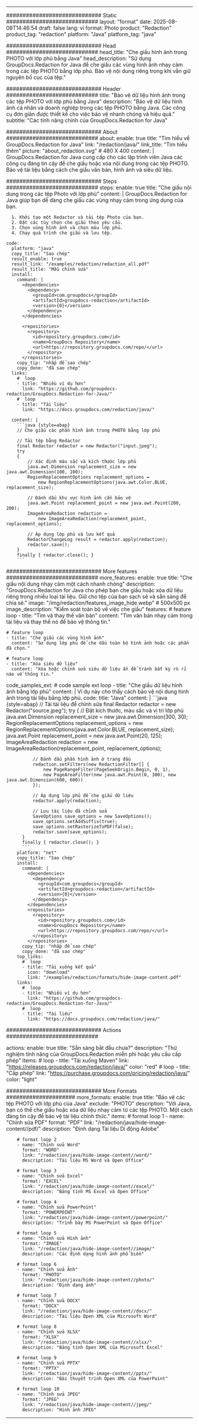 
---
############################# Static ############################
layout: "format"
date:  2025-08-08T14:46:54
draft: false
lang: vi
format: Photo
product: "Redaction"
product_tag: "redaction"
platform: "Java"
platform_tag: "java"

############################# Head ############################
head_title: "Che giấu hình ảnh trong PHOTO với lớp phủ bằng Java"
head_description: "Sử dụng GroupDocs.Redaction for Java để che giấu các vùng hình ảnh nhạy cảm trong các tệp PHOTO bằng lớp phủ. Bảo vệ nội dung riêng trong khi vẫn giữ nguyên bố cục của tệp."

############################# Header ############################
title: "Bảo vệ dữ liệu hình ảnh trong các tệp PHOTO với lớp phủ bằng Java" 
description: "Bảo vệ dữ liệu hình ảnh cá nhân và doanh nghiệp trong các tệp PHOTO bằng Java. Các công cụ đơn giản được thiết kế cho việc bảo vệ nhanh chóng và hiệu quả."
subtitle: "Các tính năng chính của GroupDocs.Redaction for Java" 

############################# About ############################
about:
    enable: true
    title: "Tìm hiểu về GroupDocs.Redaction for Java"
    link: "/redaction/java/"
    link_title: "Tìm hiểu thêm"
    picture: "about_redaction.svg" # 480 X 400
    content: |
       GroupDocs.Redaction for Java cung cấp cho các lập trình viên Java các công cụ đáng tin cậy để che giấu hoặc xóa nội dung trong các tệp PHOTO. Bảo vệ tài liệu bằng cách che giấu văn bản, hình ảnh và siêu dữ liệu.

############################# Steps ############################
steps:
    enable: true
    title: "Che giấu nội dung trong các tệp Photo với lớp phủ"
    content: |
      GroupDocs.Redaction for Java giúp bạn dễ dàng che giấu các vùng nhạy cảm trong ứng dụng của bạn.
      
      1. Khởi tạo một Redactor và tải tệp Photo của bạn.
      2. Đặt các tùy chọn che giấu theo yêu cầu.
      3. Chọn vùng hình ảnh và chọn màu lớp phủ.
      4. Chạy quá trình che giấu và lưu tệp.
   
    code:
      platform: "java"
      copy_title: "Sao chép"
      result_enable: true
      result_link: "/examples/redaction/redaction_all.pdf"
      result_title: "Mẫu chỉnh sửa"
      install:
        command: |
          <dependencies>
            <dependency>
              <groupId>com.groupdocs</groupId>
              <artifactId>groupdocs-redaction</artifactId>
              <version>{0}</version>
            </dependency>
          </dependencies>

          <repositories>
            <repository>
              <id>repository.groupdocs.com</id>
              <name>GroupDocs Repository</name>
              <url>https://repository.groupdocs.com/repo/</url>
            </repository>
          </repositories>
        copy_tip: "nhấp để sao chép"
        copy_done: "đã sao chép"
      links:
        #  loop
        - title: "Nhiều ví dụ hơn"
          link: "https://github.com/groupdocs-redaction/GroupDocs.Redaction-for-Java/"
        #  loop
        - title: "Tài liệu"
          link: "https://docs.groupdocs.com/redaction/java/"
          
      content: |
        ```java {style=abap}
        // Che giấu các phần hình ảnh trong PHOTO bằng lớp phủ

        // Tải tệp bằng Redactor
        final Redactor redactor = new Redactor("input.jpeg");
        try
        {
            // Xác định màu sắc và kích thước lớp phủ
            java.awt.Dimension replacement_size = new java.awt.Dimension(100, 100);
            RegionReplacementOptions replacement_options = 
                new RegionReplacementOptions(java.awt.Color.BLUE, replacement_size);

            // Đánh dấu khu vực hình ảnh cần bảo vệ
            java.awt.Point replacement_point = new java.awt.Point(200, 200);
            ImageAreaRedaction redaction = 
                new ImageAreaRedaction(replacement_point, replacement_options);

            // Áp dụng lớp phủ và lưu kết quả
            RedactorChangeLog result = redactor.apply(redaction);
            redactor.save();
        }
        finally { redactor.close(); }
        ```            


############################# More features ############################
more_features:
  enable: true
  title: "Che giấu nội dung nhạy cảm một cách nhanh chóng"
  description: "GroupDocs.Redaction for Java cho phép bạn che giấu hoặc xóa dữ liệu riêng trong nhiều loại tài liệu. Giữ cho tệp của bạn sạch sẽ và sẵn sàng để chia sẻ."
  image: "/img/redaction/features_image_hide.webp" # 500x500 px
  image_description: "Kiểm soát toàn bộ về việc che giấu"
  features:
    # feature loop
    - title: "Tìm và thay thế văn bản"
      content: "Tìm văn bản nhạy cảm trong tài liệu và thay thế nó để bảo vệ thông tin."

    # feature loop
    - title: "Che giấu các vùng hình ảnh"
      content: "Sử dụng lớp phủ để che dấu toàn bộ hình ảnh hoặc các phần đã chọn."

    # feature loop
    - title: "Xóa siêu dữ liệu"
      content: "Xóa hoặc chỉnh sửa siêu dữ liệu ẩn để tránh bất kỳ rò rỉ nào về thông tin."
      
  code_samples_ext:
    # code sample ext loop
    - title: "Che giấu dữ liệu hình ảnh bằng lớp phủ"
      content: |
        Ví dụ này cho thấy cách bảo vệ nội dung hình ảnh trong tài liệu bằng lớp phủ.
      code:
        title: "Java"
        content: |
          ```java {style=abap}
          //  Tải tài liệu để chỉnh sửa
          final Redactor redactor = new Redactor("source.jpeg");
          try
          {
              // Đặt kích thước, màu sắc và vị trí lớp phủ
              java.awt.Dimension replacement_size = new java.awt.Dimension(300, 30);
              RegionReplacementOptions replacement_options = 
                new RegionReplacementOptions(java.awt.Color.BLUE, replacement_size);
              java.awt.Point replacement_point = new java.awt.Point(20, 125);
              ImageAreaRedaction redaction = new ImageAreaRedaction(replacement_point, replacement_options);

              // Đánh dấu phần hình ảnh ở trang đầu
              redaction.setFilters(new RedactionFilter[] {
                  new PageRangeFilter(PageSeekOrigin.Begin, 0, 1),
                  new PageAreaFilter(new java.awt.Point(0, 300), new java.awt.Dimension(600, 600))
              });

              // Áp dụng lớp phủ để che giấu dữ liệu
              redactor.apply(redaction);

              // Lưu tài liệu đã chỉnh sửa
              SaveOptions save_options = new SaveOptions();
              save_options.setAddSuffix(true);
              save_options.setRasterizeToPDF(false);
              redactor.save(save_options);
          }
          finally { redactor.close(); }
          ```
        platform: "net"
        copy_title: "Sao chép"
        install:
          command: |
            <dependencies>
              <dependency>
                <groupId>com.groupdocs</groupId>
                <artifactId>groupdocs-redaction</artifactId>
                <version>{0}</version>
              </dependency>
            </dependencies>
            <repositories>
              <repository>
                <id>repository.groupdocs.com</id>
                <name>GroupDocs Repository</name>
                <url>https://repository.groupdocs.com/repo/</url>
              </repository>
            </repositories>
          copy_tip: "nhấp để sao chép"
          copy_done: "đã sao chép"
        top_links:
          #  loop
          - title: "Tải xuống kết quả"
            icon: "download"
            link: "/examples/redaction/formats/hide-image-content.pdf"
        links:
          #  loop
          - title: "Nhiều ví dụ hơn"
            link: "https://github.com/groupdocs-redaction/GroupDocs.Redaction-for-Java/"
          #  loop
          - title: "Tài liệu"
            link: "https://docs.groupdocs.com/redaction/java/"


############################# Actions ############################

actions:
  enable: true
  title: "Sẵn sàng bắt đầu chưa?"
  description: "Thử nghiệm tính năng của GroupDocs.Redaction miễn phí hoặc yêu cầu cấp phép"
  items:
    #  loop
    - title: "Tải xuống Maven"
      link: "https://releases.groupdocs.com/redaction/java/"
      color: "red"
        #  loop
    - title: "Cấp phép"
      link: "https://purchase.groupdocs.com/pricing/redaction/java/"
      color: "light"


############################# More Formats #####################
more_formats:
    enable: true
    title: "Bảo vệ các tệp PHOTO với lớp phủ của Java"
    exclude: "PHOTO"
    description: "Với Java, bạn có thể che giấu hoặc xóa dữ liệu nhạy cảm từ các tệp PHOTO. Một cách đáng tin cậy để bảo vệ tài liệu chính thức."
    items: 
        # format loop 1
        - name: "Chỉnh sửa PDF"
          format: "PDF"
          link: "/redaction/java/hide-image-content//pdf/"
          description: "Định dạng Tài liệu Di động Adobe"

        # format loop 2
        - name: "Chỉnh sửa Word"
          format: "WORD"
          link: "/redaction/java/hide-image-content//word/"
          description: "Tài liệu MS Word và Open Office"
          
        # format loop 3
        - name: "Chỉnh sửa Excel"
          format: "EXCEL"
          link: "/redaction/java/hide-image-content//excel/"
          description: "Bảng tính MS Excel và Open Office"

        # format loop 4
        - name: "Chỉnh sửa PowerPoint"
          format: "POWERPOINT"
          link: "/redaction/java/hide-image-content//powerpoint/"
          description: "Trình bày MS PowerPoint và Open Office"

        # format loop 5
        - name: "Chỉnh sửa Hình ảnh"
          format: "IMAGE"
          link: "/redaction/java/hide-image-content//image/"
          description: "Các định dạng hình ảnh phổ biến"

        # format loop 6
        - name: "Chỉnh sửa Ảnh"
          format: "PHOTO"
          link: "/redaction/java/hide-image-content//photo/"
          description: "Định dạng ảnh"

        # format loop 7
        - name: "Chỉnh sửa DOCX"
          format: "DOCX"
          link: "/redaction/java/hide-image-content//docx/"
          description: "Tài liệu Open XML của Microsoft Word"
          
        # format loop 8
        - name: "Chỉnh sửa XLSX"
          format: "XLSX"
          link: "/redaction/java/hide-image-content//xlsx/"
          description: "Bảng tính Open XML của Microsoft Excel"
          
        # format loop 9
        - name: "Chỉnh sửa PPTX"
          format: "PPTX"
          link: "/redaction/java/hide-image-content//pptx/"
          description: "Bài thuyết trình Open XML của PowerPoint"

        # format loop 10
        - name: "Chỉnh sửa JPEG"
          format: "JPEG"
          link: "/redaction/java/hide-image-content//jpeg/"
          description: "Hình ảnh JPEG"


---